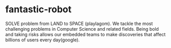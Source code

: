 # fantastic-robot
SOLVE problem from LAND to SPACE (playlagom). We tackle the most challenging problems in Computer Science and related fields.  Being bold and taking risks allows our embedded teams to make discoveries that affect billions of users every day(google).
